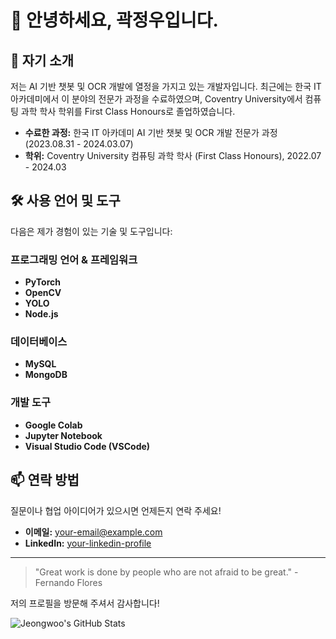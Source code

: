 # 👋 안녕하세요, 곽정우입니다.

## 🚀 자기 소개
저는 AI 기반 챗봇 및 OCR 개발에 열정을 가지고 있는 개발자입니다. 최근에는 한국 IT 아카데미에서 이 분야의 전문가 과정을 수료하였으며, Coventry University에서 컴퓨팅 과학 학사 학위를 First Class Honours로 졸업하였습니다.

- **수료한 과정:** 한국 IT 아카데미 AI 기반 챗봇 및 OCR 개발 전문가 과정 (2023.08.31 - 2024.03.07)
- **학위:** Coventry University 컴퓨팅 과학 학사 (First Class Honours), 2022.07 - 2024.03

## 🛠️ 사용 언어 및 도구
다음은 제가 경험이 있는 기술 및 도구입니다:

### 프로그래밍 언어 & 프레임워크
- **PyTorch**
- **OpenCV**
- **YOLO**
- **Node.js**

### 데이터베이스
- **MySQL**
- **MongoDB**

### 개발 도구
- **Google Colab**
- **Jupyter Notebook**
- **Visual Studio Code (VSCode)**

## 📫 연락 방법
질문이나 협업 아이디어가 있으시면 언제든지 연락 주세요!

- **이메일:** [your-email@example.com](mailto:your-email@example.com)
- **LinkedIn:** [your-linkedin-profile](https://www.linkedin.com/in/your-profile)

---

> "Great work is done by people who are not afraid to be great." - Fernando Flores

저의 프로필을 방문해 주셔서 감사합니다!

![Jeongwoo's GitHub Stats](https://github-readme-stats.vercel.app/api?username=your-github-username&show_icons=true&theme=radical)
